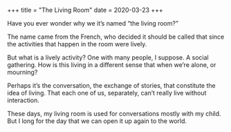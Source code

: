 +++
title = "The Living Room"
date = 2020-03-23
+++

Have you ever wonder why we it’s named “the living room?&#8221;

The name came from the French, who decided it should be called that since the activities that happen in the room were lively. 

But what is a lively activity? One with many people, I suppose. A social gathering. How is this living in a different sense that when we’re alone, or mourning?

Perhaps it’s the conversation, the exchange of stories, that constitute the idea of living. That each one of us, separately, can’t really live without interaction.

These days, my living room is used for conversations mostly with my child. But I long for the day that we can open it up again to the world.